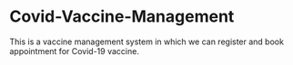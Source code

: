 # Covid-Vaccine-Management
This is a vaccine management system in which we can register and book appointment for Covid-19 vaccine.
